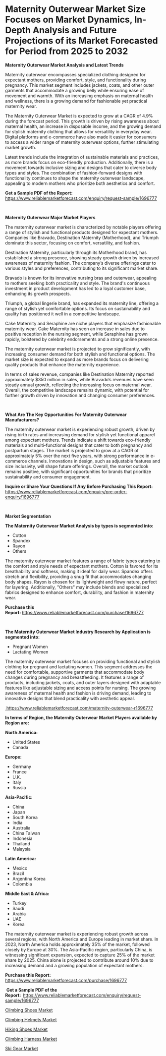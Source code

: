 <p><h1>Maternity Outerwear Market Size Focuses on Market Dynamics, In-Depth Analysis and Future Projections of its Market Forecasted for Period from 2025 to 2032</h1></p><p><strong>Maternity Outerwear Market Analysis and Latest Trends</strong></p>
<p><p>Maternity outerwear encompasses specialized clothing designed for expectant mothers, providing comfort, style, and functionality during pregnancy. This market segment includes jackets, coats, and other outer garments that accommodate a growing belly while ensuring ease of movement and warmth. With an increasing emphasis on maternal health and wellness, there is a growing demand for fashionable yet practical maternity wear.</p><p>The Maternity Outerwear Market is expected to grow at a CAGR of 4.9% during the forecast period. This growth is driven by rising awareness about maternal health, an increase in disposable income, and the growing demand for stylish maternity clothing that allows for versatility in everyday wear. Digital platforms and e-commerce have also made it easier for consumers to access a wider range of maternity outerwear options, further stimulating market growth.</p><p>Latest trends include the integration of sustainable materials and practices, as more brands focus on eco-friendly production. Additionally, there is a movement towards inclusive sizing and designs that cater to diverse body types and styles. The combination of fashion-forward designs with functionality continues to shape the maternity outerwear landscape, appealing to modern mothers who prioritize both aesthetics and comfort.</p></p>
<p><strong>Get a Sample PDF of the Report:&nbsp;</strong> <a href="https://www.reliablemarketforecast.com/enquiry/request-sample/1696777?utm_campaign=1998&utm_medium=2&utm_source=Github&utm_content=ia&utm_term=04042025&utm_id=maternity-outerwear">https://www.reliablemarketforecast.com/enquiry/request-sample/1696777</a></p>
<p>&nbsp;</p>
<p><strong>Maternity Outerwear Major Market Players</strong></p>
<p><p>The maternity outerwear market is characterized by notable players offering a range of stylish and functional products designed for expectant mothers. Companies like Bravado, Destination Maternity (Motherhood), and Triumph dominate this sector, focusing on comfort, versatility, and fashion.</p><p>Destination Maternity, particularly through its Motherhood brand, has established a strong presence, showing steady growth driven by increased awareness of maternity fashion. The company’s diverse offerings cater to various styles and preferences, contributing to its significant market share. </p><p>Bravado is known for its innovative nursing bras and outerwear, appealing to mothers seeking both practicality and style. The brand's continuous investment in product development has led to a loyal customer base, enhancing its growth prospects.</p><p>Triumph, a global lingerie brand, has expanded its maternity line, offering a range of stylish yet comfortable options. Its focus on sustainability and quality has positioned it well in a competitive landscape.</p><p>Cake Maternity and Seraphine are niche players that emphasize fashionable maternity wear. Cake Maternity has seen an increase in sales due to positive reception in the nursing segment, while Seraphine has grown rapidly, bolstered by celebrity endorsements and a strong online presence.</p><p>The maternity outerwear market is projected to grow significantly, with increasing consumer demand for both stylish and functional options. The market size is expected to expand as more brands focus on delivering quality products that enhance the maternity experience.</p><p>In terms of sales revenue, companies like Destination Maternity reported approximately $350 million in sales, while Bravado’s revenues have seen steady annual growth, reflecting the increasing focus on maternal wear. Overall, the competitive landscape remains dynamic, with potential for further growth driven by innovation and changing consumer preferences.</p></p>
<p>&nbsp;</p>
<p><strong>What Are The Key Opportunities For Maternity Outerwear Manufacturers?</strong></p>
<p><p>The maternity outerwear market is experiencing robust growth, driven by rising birth rates and increasing demand for stylish yet functional apparel among expectant mothers. Trends indicate a shift towards eco-friendly materials and multi-functional designs that cater to both pregnancy and postpartum stages. The market is projected to grow at a CAGR of approximately 5% over the next five years, with strong performance in e-commerce channels. Innovations in design, such as adjustable features and size inclusivity, will shape future offerings. Overall, the market outlook remains positive, with significant opportunities for brands that prioritize sustainability and consumer engagement.</p></p>
<p><strong>Inquire or Share Your Questions If Any Before Purchasing This Report:</strong> <a href="https://www.reliablemarketforecast.com/enquiry/pre-order-enquiry/1696777?utm_campaign=1998&utm_medium=2&utm_source=Github&utm_content=ia&utm_term=04042025&utm_id=maternity-outerwear">https://www.reliablemarketforecast.com/enquiry/pre-order-enquiry/1696777</a></p>
<p>&nbsp;</p>
<p><strong>Market Segmentation</strong></p>
<p><strong>The Maternity Outerwear Market Analysis by types is segmented into:</strong></p>
<p><ul><li>Cotton</li><li>Spandex</li><li>Rayon</li><li>Others</li></ul></p>
<p><p>The maternity outerwear market features a range of fabric types catering to the comfort and style needs of expectant mothers. Cotton is favored for its breathability and softness, making it ideal for daily wear. Spandex offers stretch and flexibility, providing a snug fit that accommodates changing body shapes. Rayon is chosen for its lightweight and flowy nature, perfect for layering. Additionally, "Others" may include blends and specialized fabrics designed to enhance comfort, durability, and fashion in maternity wear.</p></p>
<p><strong>Purchase this Report:&nbsp;</strong><a href="https://www.reliablemarketforecast.com/purchase/1696777?utm_campaign=1998&utm_medium=2&utm_source=Github&utm_content=ia&utm_term=04042025&utm_id=maternity-outerwear">https://www.reliablemarketforecast.com/purchase/1696777</a></p>
<p>&nbsp;</p>
<p><strong>The Maternity Outerwear Market Industry Research by Application is segmented into:</strong></p>
<p><ul><li>Pregnant Women</li><li>Lactating Women</li></ul></p>
<p><p>The maternity outerwear market focuses on providing functional and stylish clothing for pregnant and lactating women. This segment addresses the need for comfortable, supportive garments that accommodate body changes during pregnancy and breastfeeding. It features a range of products, including jackets, coats, and outer layers designed with adaptable features like adjustable sizing and access points for nursing. The growing awareness of maternal health and fashion is driving demand, leading to innovative designs that blend practicality with aesthetic appeal.</p></p>
<p><a href="https://www.reliablemarketforecast.com/maternity-outerwear-r1696777?utm_campaign=1998&utm_medium=2&utm_source=Github&utm_content=ia&utm_term=04042025&utm_id=maternity-outerwear">&nbsp;https://www.reliablemarketforecast.com/maternity-outerwear-r1696777</a></p>
<p><strong>In terms of Region, the Maternity Outerwear Market Players available by Region are:</strong></p>
<p>
    <p> <strong> North America: </strong>
        <ul>
            <li>United States</li>
            <li>Canada</li>
        </ul>
        </p> 
    <p> <strong> Europe: </strong>
        <ul>
            <li>Germany</li>
            <li>France</li>
            <li>U.K.</li>
            <li>Italy</li>
            <li>Russia</li>
        </ul>
        </p> 
    <p> <strong> Asia-Pacific: </strong>
        <ul>
            <li>China</li>
            <li>Japan</li>
            <li>South Korea</li>
            <li>India</li>
            <li>Australia</li>
            <li>China Taiwan</li>
            <li>Indonesia</li>
            <li>Thailand</li>
            <li>Malaysia</li>
        </ul>
        </p> 
    <p> <strong> Latin America: </strong>
        <ul>
            <li>Mexico</li>
            <li>Brazil</li>
            <li>Argentina Korea</li>
            <li>Colombia</li>
        </ul>
        </p> 
    <p> <strong> Middle East & Africa: </strong>
        <ul>
            <li>Turkey</li>
            <li>Saudi</li>
            <li>Arabia</li>
            <li>UAE</li>
            <li>Korea</li>
        </ul>
    </p>
    </p>
<p><p>The maternity outerwear market is experiencing robust growth across several regions, with North America and Europe leading in market share. In 2023, North America holds approximately 35% of the market, followed closely by Europe at 30%. The Asia-Pacific region, particularly China, is witnessing significant expansion, expected to capture 25% of the market share by 2025. China alone is projected to contribute around 10% due to increasing demand and a growing population of expectant mothers.</p></p>
<p><strong>Purchase this Report: </strong><a href="https://www.reliablemarketforecast.com/purchase/1696777?utm_campaign=1998&utm_medium=2&utm_source=Github&utm_content=ia&utm_term=04042025&utm_id=maternity-outerwear">https://www.reliablemarketforecast.com/purchase/1696777</a></p>
<p>&nbsp;<strong>Get a Sample PDF of the Report:&nbsp;&nbsp;</strong><a href="https://www.reliablemarketforecast.com/enquiry/request-sample/1696777?utm_campaign=1998&utm_medium=2&utm_source=Github&utm_content=ia&utm_term=04042025&utm_id=maternity-outerwear">https://www.reliablemarketforecast.com/enquiry/request-sample/1696777</a></p>
<p><strong></strong></p>
<p><p><a href="https://github.com/gackesaizaze/Market-Research-Report-List-1/blob/main/climbing-shoes-market.md?utm_campaign=1998&utm_medium=2&utm_source=Github&utm_content=ia&utm_term=04042025&utm_id=maternity-outerwear">Climbing Shoes Market</a></p><p><a href="https://github.com/keolalelekr8/Market-Research-Report-List-1/blob/main/climbing-helmets-market.md?utm_campaign=1998&utm_medium=2&utm_source=Github&utm_content=ia&utm_term=04042025&utm_id=maternity-outerwear">Climbing Helmets Market</a></p><p><a href="https://github.com/neilycalanww/Market-Research-Report-List-1/blob/main/hiking-shoes-market.md?utm_campaign=1998&utm_medium=2&utm_source=Github&utm_content=ia&utm_term=04042025&utm_id=maternity-outerwear">Hiking Shoes Market</a></p><p><a href="https://github.com/izetajhazuga/Market-Research-Report-List-1/blob/main/climbing-harness-market.md?utm_campaign=1998&utm_medium=2&utm_source=Github&utm_content=ia&utm_term=04042025&utm_id=maternity-outerwear">Climbing Harness Market</a></p><p><a href="https://github.com/anejaryaan8m/Market-Research-Report-List-1/blob/main/ski-gear-market.md?utm_campaign=1998&utm_medium=2&utm_source=Github&utm_content=ia&utm_term=04042025&utm_id=maternity-outerwear">Ski Gear Market</a></p></p>
